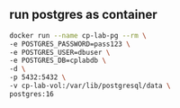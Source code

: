 


## run postgres as container

```bash
docker run --name cp-lab-pg --rm \
-e POSTGRES_PASSWORD=pass123 \
-e POSTGRES_USER=dbuser \
-e POSTGRES_DB=cplabdb \
-d \
-p 5432:5432 \
-v cp-lab-vol:/var/lib/postgresql/data \
postgres:16

```
